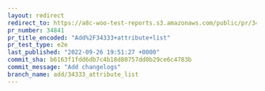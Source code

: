 ```yaml
---
layout: redirect
redirect_to: https://a8c-woo-test-reports.s3.amazonaws.com/public/pr/34841/e2e/index.html
pr_number: 34841
pr_title_encoded: "Add%2F34333+attribute+list"
pr_test_type: e2e
last_published: "2022-09-26 19:51:27 +0000"
commit_sha: b6163f1fdd6db7c4b18d80757dd0b29ce6c4783b
commit_message: "Add changelogs"
branch_name: add/34333_attribute_list
---
```

